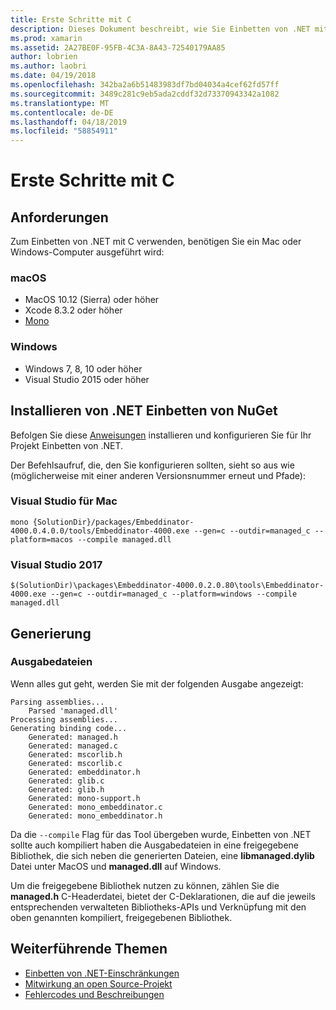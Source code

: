 ```yaml
---
title: Erste Schritte mit C
description: Dieses Dokument beschreibt, wie Sie Einbetten von .NET mit .NET Code in einer C-Anwendung einzubetten. Es wird erläutert, wie zum Einbetten von .NET in Visual Studio-2019 und Visual Studio für Mac verwenden.
ms.prod: xamarin
ms.assetid: 2A27BE0F-95FB-4C3A-8A43-72540179AA85
author: lobrien
ms.author: laobri
ms.date: 04/19/2018
ms.openlocfilehash: 342ba2a6b51483983df7bd04034a4cef62fd57ff
ms.sourcegitcommit: 3489c281c9eb5ada2cddf32d73370943342a1082
ms.translationtype: MT
ms.contentlocale: de-DE
ms.lasthandoff: 04/18/2019
ms.locfileid: "58854911"
---
```

# <a name="getting-started-with-c"></a>Erste Schritte mit C

## <a name="requirements"></a>Anforderungen

Zum Einbetten von .NET mit C verwenden, benötigen Sie ein Mac oder Windows-Computer ausgeführt wird:

### <a name="macos"></a>macOS

* MacOS 10.12 (Sierra) oder höher
* Xcode 8.3.2 oder höher
* [Mono](https://www.mono-project.com/download/)

### <a name="windows"></a>Windows

* Windows 7, 8, 10 oder höher
* Visual Studio 2015 oder höher

## <a name="installing-net-embedding-from-nuget"></a>Installieren von .NET Einbetten von NuGet

Befolgen Sie diese [Anweisungen](~/tools/dotnet-embedding/get-started/install/install.md) installieren und konfigurieren Sie für Ihr Projekt Einbetten von .NET.

Der Befehlsaufruf, die, den Sie konfigurieren sollten, sieht so aus wie (möglicherweise mit einer anderen Versionsnummer erneut und Pfade):

### <a name="visual-studio-for-mac"></a>Visual Studio für Mac

```shell
mono {SolutionDir}/packages/Embeddinator-4000.0.4.0.0/tools/Embeddinator-4000.exe --gen=c --outdir=managed_c --platform=macos --compile managed.dll
```

### <a name="visual-studio-2017"></a>Visual Studio 2017

```shell
$(SolutionDir)\packages\Embeddinator-4000.0.2.0.80\tools\Embeddinator-4000.exe --gen=c --outdir=managed_c --platform=windows --compile managed.dll
```

## <a name="generation"></a>Generierung

### <a name="output-files"></a>Ausgabedateien

Wenn alles gut geht, werden Sie mit der folgenden Ausgabe angezeigt:

```shell
Parsing assemblies...
    Parsed 'managed.dll'
Processing assemblies...
Generating binding code...
    Generated: managed.h
    Generated: managed.c
    Generated: mscorlib.h
    Generated: mscorlib.c
    Generated: embeddinator.h
    Generated: glib.c
    Generated: glib.h
    Generated: mono-support.h
    Generated: mono_embeddinator.c
    Generated: mono_embeddinator.h
```

Da die `--compile` Flag für das Tool übergeben wurde, Einbetten von .NET sollte auch kompiliert haben die Ausgabedateien in eine freigegebene Bibliothek, die sich neben die generierten Dateien, eine **libmanaged.dylib** Datei unter MacOS und **managed.dll** auf Windows.

Um die freigegebene Bibliothek nutzen zu können, zählen Sie die **managed.h** C-Headerdatei, bietet der C-Deklarationen, die auf die jeweils entsprechenden verwalteten Bibliotheks-APIs und Verknüpfung mit den oben genannten kompiliert, freigegebenen Bibliothek.

## <a name="further-reading"></a>Weiterführende Themen

* [Einbetten von .NET-Einschränkungen](~/tools/dotnet-embedding/limitations.md)
* [Mitwirkung an open Source-Projekt](https://github.com/mono/Embeddinator-4000/blob/master/Contributing.md)
* [Fehlercodes und Beschreibungen](~/tools/dotnet-embedding/errors.md)
